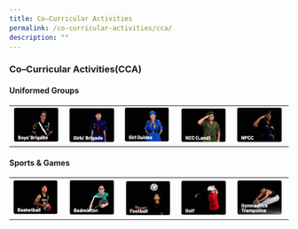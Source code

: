 ```yaml
---
title: Co–Curricular Activities
permalink: /co-curricular-activities/cca/
description: ""
---
```

### Co–Curricular Activities(CCA)

#### Uniformed Groups

|  |  |  |  |  |
|---|---|---|---|---|
| <a href="/co-curricular-activities/Uniformed-Groups/BoysBrigade/permalink/"><img style="width:95%" src="/images/cca1.png"></a> | <a href="/co-curricular-activities/Uniformed-Groups/GirlsBrigade/permalink/"><img style="width:95%" src="/images/cca2.png"></a> | <a href="/co-curricular-activities/Uniformed-Groups/GirlGuides/permalink/"><img style="width:95%" src="/images/cca3.png"></a> | <a href="/co-curricular-activities/Uniformed-Groups/National-Cadets-Corp-Land/"><img style="width:95%" src="/images/cca4.png"></a> | <a href="/co-curricular-activities/Uniformed-Groups/National-Police-Cadets-Corp/"><img style="width:95%" src="/images/cca5.png"></a> |



#### Sports & Games

|  |  |  |  |  |
|---|---|---|---|---|
| <a href="e"><img style="width:95%" src="/images/cca6.png"></a> | <a href="e"><img style="width:95%" src="/images/cca7.png"></a> | <a href="e"><img style="width:95%" src="/images/cca8.png"></a> | <a href="e"><img style="width:95%" src="/images/cca9.png"></a> | <a href="e"><img style="width:95%" src="/images/cca10.png"></a> |